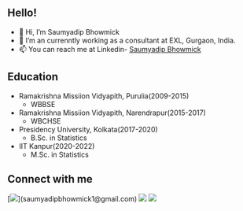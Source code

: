 ## Hello! ##
  
* 👋 Hi, I’m Saumyadip Bhowmick
* 🌱 I’m an currenntly working as a consultant at EXL, Gurgaon, India.
* 📫 You can reach me at Linkedin- [Saumyadip Bhowmick](https://www.linkedin.com/in/saumyadip-bhowmick-446811190/)
  
## Education ##

* Ramakrishna Missiion Vidyapith, Purulia(2009-2015)
  * WBBSE
* Ramakrishna Missiion Vidyapith, Narendrapur(2015-2017)
  * WBCHSE
* Presidency University, Kolkata(2017-2020)
  * B.Sc. in Statistics
* IIT Kanpur(2020-2022)
  * M.Sc. in Statistics
 
 ## Connect with me ##
 <div id="badges">
  [<img src="https://img.shields.io/badge/GMAIL-D14836?style=for-the-badge&logo=gmail&logoColor=white"/>](saumyadipbhowmick1@gmail.com)
  <img src="https://img.shields.io/badge/LinkedIn-blue?style=for-the-badge&logo=linkedin&logoColor=white"/>
  <img src="https://img.shields.io/badge/Facebook-%231877F2.svg?style=for-the-badge&logo=Facebook&logoColor=white"/>
</div>

